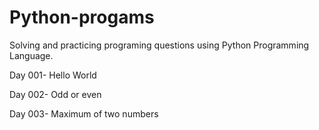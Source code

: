 # Python-progams
Solving and practicing programing questions using Python Programming Language. 

Day 001- Hello World

Day 002- Odd or even

Day 003- Maximum of two numbers

